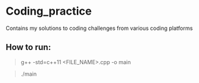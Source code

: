 # Coding_practice
Contains my solutions to coding challenges from various coding platforms

## How to run:
> g++ -std=c++11 <FILE_NAME>.cpp -o main


> ./main